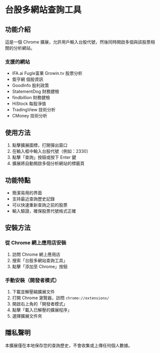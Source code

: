 # 台股多網站查詢工具

## 功能介紹

這是一個 Chrome 擴展，允許用戶輸入台股代號，然後同時開啟多個與該股票相關的分析網站。

### 支援的網站

- IFA.ai Fugle富果 Growin.tv 股票分析
- 鉅亨網 個股資訊
- GoodInfo 股利政策
- StatementDog 財務健檢
- findbillion 財務健檢
- HiStock 每股淨值
- TradingView 技術分析
- CMoney 技術分析

## 使用方法

1. 點擊擴展圖標，打開彈出窗口
2. 在輸入框中輸入台股代號（例如：2330）
3. 點擊「查詢」按鈕或按下 Enter 鍵
4. 擴展將自動開啟多個分析網站的標籤頁

## 功能特點

- 簡潔易用的界面
- 支持最近查詢歷史記錄
- 可以快速重新查詢之前的股票
- 輸入驗證，確保股票代號格式正確

## 安裝方法

### 從 Chrome 網上應用店安裝

1. 訪問 Chrome 網上應用店
2. 搜索「台股多網站查詢工具」
3. 點擊「添加至 Chrome」按鈕

### 手動安裝（開發者模式）

1. 下載並解壓縮擴展文件
2. 打開 Chrome 瀏覽器，訪問 `chrome://extensions/`
3. 開啟右上角的「開發者模式」
4. 點擊「載入已解壓的擴展程序」
5. 選擇擴展文件夾

## 隱私聲明

本擴展僅在本地保存您的查詢歷史，不會收集或上傳任何個人數據。
